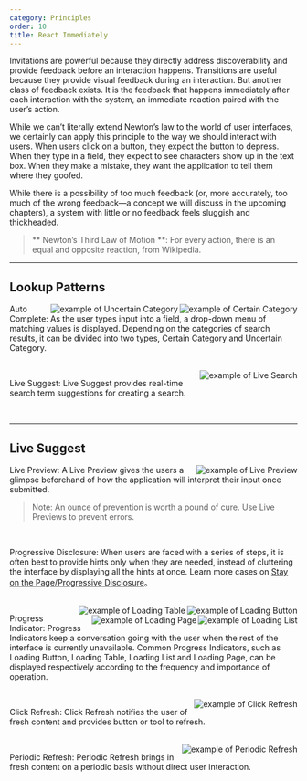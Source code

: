 ```yaml
---
category: Principles
order: 10
title: React Immediately
---
```


Invitations are powerful because they directly address discoverability and provide feedback before an interaction happens. Transitions are useful because they provide visual feedback during an interaction. But another class of feedback exists. It is the feedback that happens immediately after each interaction with the system, an immediate reaction paired with the user’s action.

While we can’t literally extend Newton’s law to the world of user interfaces, we certainly can apply this principle to the way we should interact with users. When users click on a button, they expect the button to depress. When they type in a field, they expect to see characters show up in the text box. When they make a mistake, they want the application to tell them where they goofed.

While there is a possibility of too much feedback (or, more accurately, too much of the wrong feedback—a concept we will discuss in the upcoming chapters), a system with little or no feedback feels sluggish and thickheaded.

> ** Newton’s Third Law of Motion **: For every action, there is an equal and opposite reaction, from Wikipedia.

---

## Lookup Patterns

<img class="preview-img" align="right" alt="example of Certain Category" description="The keyword of the user query is only displayed in three categories, Topics, Questions and Articles." src="https://gw.alipayobjects.com/zos/rmsportal/XlqFYhYiZtWFNImtRElR.png">

<img class="preview-img" align="right" alt="example of Uncertain Category" description="The number of categories the keyword of the user query belongs to is uncetain." src="https://gw.alipayobjects.com/zos/rmsportal/czfJRLltwXcsTLlTpytV.png">

Auto Complete: As the user types input into a field, a drop-down menu of matching values is displayed.
Depending on the categories of search results, it can be divided into two types, Certain Category and Uncertain Category.

<br>

<img class="preview-img" align="right" alt="example of Live Search" description="When the user type a search value, the system instantly displays the search results." src="https://gw.alipayobjects.com/zos/rmsportal/clFLKIWTYfHwIiOCUNbw.png">

Live Suggest: Live Suggest provides real-time search term suggestions for creating a search.

<br>

---

## Live Suggest

<img class="preview-img" align="right" alt="example of Live Preview" description="Depending on the type of the input from the user, the system provides instant feedback on password strength and validation." src="https://gw.alipayobjects.com/zos/rmsportal/koYsOzKwTcHvjpZULpov.png">

Live Preview: A Live Preview gives the users a glimpse beforehand of how the application will interpret their input once submitted.

>Note: An ounce of prevention is worth a pound of cure. Use Live Previews to prevent errors.

<br>

Progressive Disclosure: When users are faced with a series of steps, it is often best to provide hints only when they are needed, instead of cluttering the interface by displaying all the hints at once. Learn more cases on [Stay on the Page/Progressive Disclosure](/docs/spec/stay#Process-Flows)。

<br>

<img class="preview-img" align="right" alt="example of Loading Button" src="https://gw.alipayobjects.com/zos/rmsportal/cnAnCxfzSwUJeeXIUOIC.png">

<img class="preview-img" align="right" alt="example of Loading Table" src="https://gw.alipayobjects.com/zos/rmsportal/agFZSlgdSOyCznCGXGcE.png">

<img class="preview-img" align="right" alt="example of Loading List" src="https://gw.alipayobjects.com/zos/rmsportal/tVzqUunjctTxvSMmhSVv.png">

<img class="preview-img" align="right" alt="example of Loading Page" src="https://gw.alipayobjects.com/zos/rmsportal/igxFnUdRHWaBXtTePuFf.png">


Progress Indicator: Progress Indicators keep a conversation going with the user when the rest of the interface is currently unavailable. Common Progress Indicators, such as Loading Button, Loading Table, Loading List and Loading Page, can be displayed respectively according to the frequency and importance of operation.

<br>

<img class="preview-img" align="right" alt="example of Click Refresh" src="https://gw.alipayobjects.com/zos/rmsportal/HTDCbBvlFKwsDwmcgzcw.png">

Click Refresh: Click Refresh notifies the user of fresh content and provides button or tool to refresh.

<br>

<img class="preview-img" align="right" alt="example of Periodic Refresh"  description="The added list item turns to be highlighted and get back to normal in a few seconds." src="https://gw.alipayobjects.com/zos/rmsportal/kpUhmRudNWDxNzgUddEp.png">

Periodic Refresh: Periodic Refresh brings in fresh content on a periodic basis without direct user interaction.
